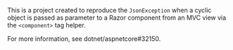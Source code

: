 
This is a project created to reproduce the `JsonException` when a cyclic object is passed as parameter to a Razor component from an MVC view via the `<component>` tag helper.

For more information, see dotnet/aspnetcore#32150.
